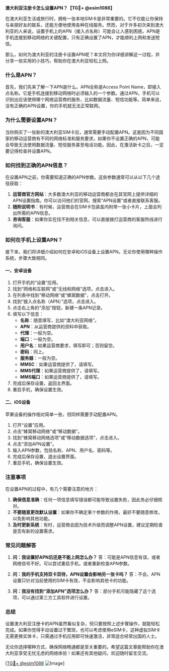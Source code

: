 **澳大利亚注册卡怎么设置APN？【TG💪+ @esim1088】**

在澳大利亚生活或旅行时，拥有一张本地SIM卡是非常重要的。它不仅能让你保持与亲朋好友的联系，还能方便地使用各种在线服务。然而，对于许多初次来到澳大利亚的人来说，设置手机上的APN（接入点名称）可能会让人感到困惑。APN是手机连接到移动网络的关键配置，只有正确设置了APN，才能顺利上网和发送短信。

那么，如何为澳大利亚的注册卡设置APN呢？本文将为你详细讲解这一过程，并分享一些实用的小技巧，帮助你在澳大利亚轻松上网。

### **什么是APN？**
首先，我们先来了解一下APN是什么。APN全称是Access Point Name，即接入点名称。它是手机连接到移动网络时必须输入的一个参数。通过APN，手机可以识别出应该使用哪个网络运营商的服务，比如数据流量、短信功能等。简单来说，没有正确的APN设置，你的手机就无法正常联网。

### **为什么需要设置APN？**
当你购买了一张新的澳大利亚SIM卡后，通常需要手动配置APN。这是因为不同国家的移动运营商有不同的网络标准和服务要求。如果你不设置正确的APN，可能会导致无法使用数据流量、短信服务甚至电话功能。因此，在激活新卡之后，一定要记得检查并设置APN。

### **如何找到正确的APN信息？**
在设置APN之前，你需要知道正确的APN参数。这些参数通常可以从以下几个途径获取：
1. **运营商官方网站**：大多数澳大利亚的移动运营商都会在其官网上提供详细的APN设置指南。你可以访问他们的官网，搜索“APN设置”或者直接联系客服。
2. **随附说明书**：有时候，运营商会在SIM卡包装盒内附带一张小卡片，上面会列出所需的APN信息。
3. **咨询客服**：如果你实在找不到相关信息，可以直接拨打运营商的客服热线进行询问。

### **如何在手机上设置APN？**
接下来，我们将详细介绍如何在安卓和iOS设备上设置APN。无论你使用哪种操作系统，步骤大致相同。

#### **一、安卓设备**
1. 打开手机的“设置”应用。
2. 找到“网络和互联网”或“无线和网络”选项，点击进入。
3. 在列表中找到“移动网络”或“蜂窝数据”，点击打开。
4. 找到“接入点名称（APN）”选项，点击进入。
5. 点击右上角的“添加”按钮，新建一条APN记录。
6. 填写以下信息：
   - **名称**：随意填写，比如“澳大利亚网络”。
   - **APN**：从运营商提供的资料中获取。
   - **代理**：一般为空。
   - **端口**：一般为空。
   - **用户名**：如果运营商要求，填写即可；否则留空。
   - **密码**：同上。
   - **服务器**：一般为空。
   - **MMSC**：如果运营商提供了，请填写。
   - **MMS代理**：如果运营商提供了，请填写。
   - **MMS端口**：如果运营商提供了，请填写。
7. 完成后保存设置，返回主界面。
8. 重启手机，确保设置生效。

#### **二、iOS设备**
苹果设备的操作相对简单一些，但同样需要手动配置APN。
1. 打开“设置”应用。
2. 点击“蜂窝移动网络”或“移动数据”。
3. 找到“蜂窝移动网络选项”或“移动数据选项”，点击进入。
4. 点击“添加APN设置”。
5. 输入APN参数，包括名称、APN、用户名、密码等。
6. 完成后保存设置，退出设置界面。
7. 重启手机，确保设置生效。

### **注意事项**
在设置APN的过程中，有几个需要注意的地方：
1. **确保信息准确**：任何一项信息填写错误都可能导致设置失败，因此务必仔细核对。
2. **不要随意更改默认设置**：如果你不确定某个参数的作用，最好不要随意修改，以免影响其他功能。
3. **及时更新系统**：有时，运营商会因为技术升级而调整APN设置，建议定期检查是否有新的设置需求。

### **常见问题解答**
1. **问：我设置好APN后还是不能上网怎么办？**
   答：可能是APN信息有误，或者网络信号不好。可以尝试重启手机，或者重新检查APN参数。

2. **问：我的手机支持双卡双待，APN设置会影响另一张卡吗？**
   答：不会。APN设置只针对当前使用的SIM卡有效，不会影响其他卡的功能。

3. **问：我没有找到“添加APN”选项怎么办？**
   答：部分手机可能隐藏了这个选项，可以通过第三方工具软件进行设置。

### **总结**
设置澳大利亚注册卡的APN虽然看似复杂，但只要按照上述步骤操作，就能轻松完成。如果你觉得手动设置过于繁琐，也可以考虑使用eSIM卡，这种虚拟SIM卡无需更换实体卡，只需通过手机应用即可快速激活，非常适合经常出国的人士。

无论你选择哪种方式，确保网络畅通都是至关重要的。希望这篇文章能帮助你在澳大利亚享受无忧无虑的网络体验！如果还有其他疑问，欢迎随时留言交流。

[[TG💪+ @esim1088](https://t.me/s/esim1088) ![Image](https://i.postimg.cc/4NQfJmqS/Snipaste-2025-05-13-00-14-12.png)]